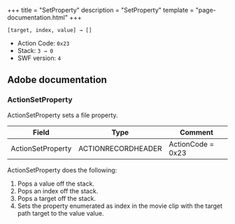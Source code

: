 +++
title = "SetProperty"
description = "SetProperty"
template = "page-documentation.html"
+++

```
[target, index, value] → []
```

- Action Code: `0x23`
- Stack: `3 → 0`
- SWF version: `4`

## Adobe documentation

### ActionSetProperty

ActionSetProperty sets a file property.

| Field             | Type               | Comment           |
|-------------------|--------------------|-------------------|
| ActionSetProperty | ACTIONRECORDHEADER | ActionCode = 0x23 |

ActionSetProperty does the following:
1. Pops a value off the stack.
2. Pops an index off the stack.
3. Pops a target off the stack.
4. Sets the property enumerated as index in the movie clip with the target path target to the value value.
